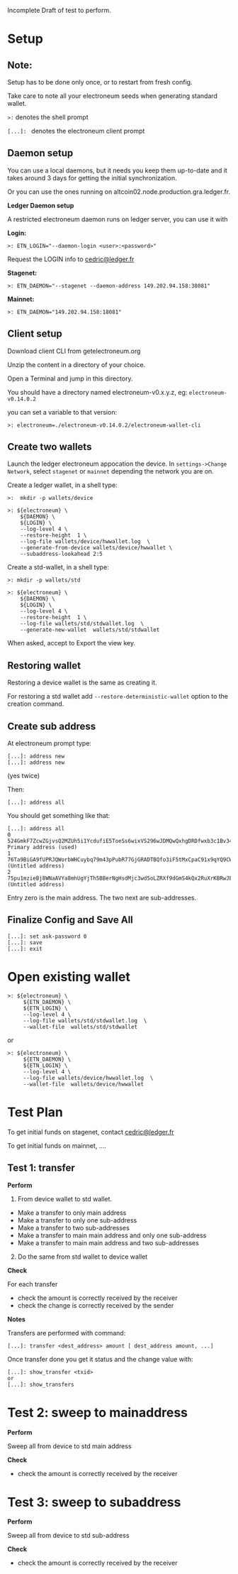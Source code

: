 
Incomplete Draft of test to perform.



Setup
=====


Note:
-----

Setup has to be done only once, or to restart from fresh config.

Take care to note all your electroneum seeds when generating standard wallet.

`>:` denotes the shell prompt

`[...]: ` denotes the electroneum client prompt


Daemon setup
------------

You can use a local daemons, but it needs you keep them up-to-date and it takes
around 3 days for getting the initial synchronization.

Or you can use the ones running on altcoin02.node.production.gra.ledger.fr.


**Ledger Daemon setup**


A restricted electroneum daemon runs on ledger server, you can use it with

**Login:**

    >: ETN_LOGIN="--daemon-login <user>:<password>"

Request the LOGIN info to cedric@ledger.fr

**Stagenet:**

    >: ETN_DAEMON="--stagenet --daemon-address 149.202.94.158:38081"

**Mainnet:**

    >: ETN_DAEMON="149.202.94.158:18081"


Client setup
------------

Download client CLI from getelectroneum.org

Unzip the content in a directory of your choice.

Open a Terminal and jump in this directory.

You should have a directory named electroneum-v0.x.y.z, eg: `electroneum-v0.14.0.2`

you can set a variable to that version:

    >: electroneum=./electroneum-v0.14.0.2/electroneum-wallet-cli


Create two wallets
------------------


Launch the ledger electroneum appocation the device. In `settings->Change Network`, select `stagenet` or `mainnet`
depending the network you are on.

Create a ledger wallet,  in a shell type:

    >:  mkdir -p wallets/device

    >: ${electroneum} \
        ${DAEMON} \
        ${LOGIN} \
        --log-level 4 \
        --restore-height  1 \
        --log-file wallets/device/hwwallet.log  \
        --generate-from-device wallets/device/hwwallet \
        --subaddress-lookahead 2:5


Create a std-wallet, in a shell type:

    >: mkdir -p wallets/std

    >: ${electroneum} \
        ${DAEMON} \
        ${LOGIN} \
        --log-level 4 \
        --restore-height  1 \
        --log-file wallets/std/stdwallet.log  \
        --generate-new-wallet  wallets/std/stdwallet


When asked, accept to Export the view key.

Restoring wallet
----------------

Restoring a device wallet is the same as creating it.

For restoring a std wallet add  `--restore-deterministic-wallet`  option to the creation command.


Create sub address
------------------

At electroneum prompt type:

    [...]: address new
    [...]: address new

(yes twice)

Then:

    [...]: address all

You should get something like that:

    [...]: address all
    0  524GmkF7ZcwZGjvsQ2MZUh5i1YcdufiE5ToeSs6wixVS296wJDMQwQxhgDRDfwxb3c1Bv34AWTsjjazNEnQT9S58RKCH9vh  Primary address (used)
    1  76Ta9BiGA9fUPRJQWorbWHCuybq79m43pPubR77GjGRADTBQfo3iF5tMxCpaC91x9qYQ9CWVtMDWn4s1KDv77tE84DJsU88  (Untitled address)
    2  75pu1mzieBj8WNaAVYa8mhUgYjTh5BBerNgHsdMjc3wd5oLZRXf9dGmS4kQx2RuXrKBRwJEUvrbCSTzhPrFUrrDDA38YMe2  (Untitled address)

Entry zero is the main address. The two next are sub-addresses.


Finalize Config and Save All
----------------------------

    [...]: set ask-password 0
    [...]: save
    [...]: exit


Open existing wallet
====================

    >: ${electroneum} \
         ${ETN_DAEMON} \
         ${ETN_LOGIN} \
         --log-level 4 \
         --log-file wallets/std/stdwallet.log  \
         --wallet-file  wallets/std/stdwallet

or

    >: ${electroneum} \
         ${ETN_DAEMON} \
         ${ETN_LOGIN} \
         --log-level 4 \
         --log-file wallets/device/hwwallet.log  \
         --wallet-file  wallets/device/hwwallet


Test Plan
=========


To get initial funds on stagenet, contact cedric@ledger.fr

To get initial funds on mainnet, ....


Test 1: transfer
----------------

**Perform**

1. From device wallet to std wallet.

- Make a transfer to only main address
- Make a transfer to only one sub-address
- Make a transfer to two sub-addresses
- Make a transfer to main main address and only one sub-address
- Make a transfer to main main address and two sub-addresses

2. Do the same from std wallet to device wallet


**Check**

For each transfer
 - check the amount is correctly received by the receiver
 - check the change is correctly received by the sender


**Notes**

Transfers are performed with command:

    [...]: transfer <dest_address> amount [ dest_address amount, ...]

Once transfer done you get it status and the change value with:

    [...]: show_transfer <txid>
    or
    [...]: show_transfers


Test 2: sweep to mainaddress
============================

**Perform**

Sweep all from device to std main address

**Check**

- check the amount is correctly received by the receiver


Test 3: sweep to subaddress
===========================

**Perform**

Sweep all from device to std sub-address

**Check**

- check the amount is correctly received by the receiver

